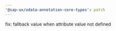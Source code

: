```yaml
---
'@sap-ux/odata-annotation-core-types': patch
---
```


fix: fallback value when attribute value not defined
